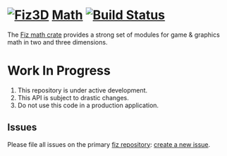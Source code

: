 # [![Fiz3D](http://fiz3d.org/static/media/readme_small.png)](https://fiz3d.org) [Math](https://fiz3d.org/crate/math) [![Build Status](https://circleci.com/gh/fiz3d/math.svg?&style=shield)](https://circleci.com/gh/fiz3d/math)

The [Fiz math crate](https://fiz3d.org/crate/math) provides a strong set of modules for game & graphics math in two and three dimensions.

# Work In Progress

1. This repository is under active development.
2. This API is subject to drastic changes.
3. Do not use this code in a production application.

## Issues

Please file all issues on the primary [fiz repository](https://github.com/fiz3d/fiz): [create a new issue](https://github.com/fiz3d/fiz/issues/new).

